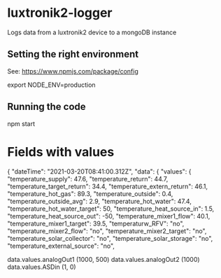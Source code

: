 # luxtronik2-logger

Logs data from a luxtronik2 device to a mongoDB instance

## Setting the right environment

See: https://www.npmjs.com/package/config

export NODE_ENV=production

## Running the code

npm start

# Fields with values
{
  "dateTime": "2021-03-20T08:41:00.312Z",
  "data": {
    "values": {
      "temperature_supply": 47.6,
      "temperature_return": 44.7,
      "temperature_target_return": 34.4,
      "temperature_extern_return": 46.1,
      "temperature_hot_gas": 89.3,
      "temperature_outside": 0.4,
      "temperature_outside_avg": 2.9,
      "temperature_hot_water": 47.4,
      "temperature_hot_water_target": 50,
      "temperature_heat_source_in": 1.5,
      "temperature_heat_source_out": -50,
      "temperature_mixer1_flow": 40.1,
      "temperature_mixer1_target": 39.5,
      "temperaturw_RFV": "no",
      "temperature_mixer2_flow": "no",
      "temperature_mixer2_target": "no",
      "temperature_solar_collector": "no",
      "temperature_solar_storage": "no",
      "temperature_external_source": "no",

data.values.analogOut1 (1000, 500)
data.values.analogOut2 (1000)
data.values.ASDin (1, 0)
